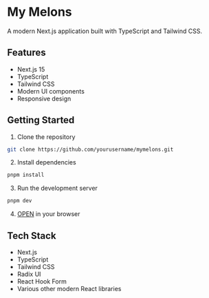 # My Melons

A modern Next.js application built with TypeScript and Tailwind CSS.

## Features

- Next.js 15
- TypeScript
- Tailwind CSS
- Modern UI components
- Responsive design

## Getting Started

1. Clone the repository
```bash
git clone https://github.com/yourusername/mymelons.git
```

2. Install dependencies
```bash
pnpm install
```

3. Run the development server
```bash
pnpm dev
```

4.  [OPEN]([http://localhost:3000](https://v0-aurora-app-design.vercel.app)) in your browser

## Tech Stack

- Next.js
- TypeScript
- Tailwind CSS
- Radix UI
- React Hook Form
- Various other modern React libraries

